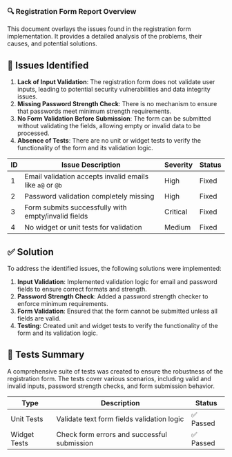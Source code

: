### 🔍 Registration Form Report Overview

This document overlays the issues found in the registration form implementation. It provides a
detailed analysis of the problems, their causes, and potential solutions.

## 🚨 Issues Identified

1. **Lack of Input Validation**: The registration form does not validate user inputs, leading to
   potential
   security vulnerabilities and data integrity issues.
2. **Missing Password Strength Check**: There is no mechanism to ensure that passwords meet
   minimum strength requirements.
3. **No Form Validation Before Submission**: The form can be submitted without validating the
   fields, allowing empty or invalid data to be processed.
4. **Absence of Tests**: There are no unit or widget tests to verify the functionality of the form
   and its validation logic.

| ID | Issue Description                                         | Severity | Status |
|----|-----------------------------------------------------------|----------|--------|
| 1  | Email validation accepts invalid emails like `a@` or `@b` | High     | Fixed  |
| 2  | Password validation completely missing                    | High     | Fixed  |
| 3  | Form submits successfully with empty/invalid fields       | Critical | Fixed  |
| 4  | No widget or unit tests for validation                    | Medium   | Fixed  |

## ✅ Solution

To address the identified issues, the following solutions were implemented:

1. **Input Validation**: Implemented validation logic for email and password fields to ensure
   correct formats and strength.
2. **Password Strength Check**: Added a password strength checker to enforce minimum requirements.
3. **Form Validation**: Ensured that the form cannot be submitted unless all fields are valid.
4. **Testing**: Created unit and widget tests to verify the functionality of the form and its
   validation logic.

## 🧪 Tests Summary

A comprehensive suite of tests was created to ensure the robustness of the registration form. The
tests cover various scenarios, including valid and invalid inputs, password strength checks, and
form submission behavior.

| Type         | Description                                 | Status   |
|--------------|---------------------------------------------|----------|
| Unit Tests   | Validate text form fields validation logic  | ✅ Passed |
| Widget Tests | Check form errors and successful submission | ✅ Passed |
